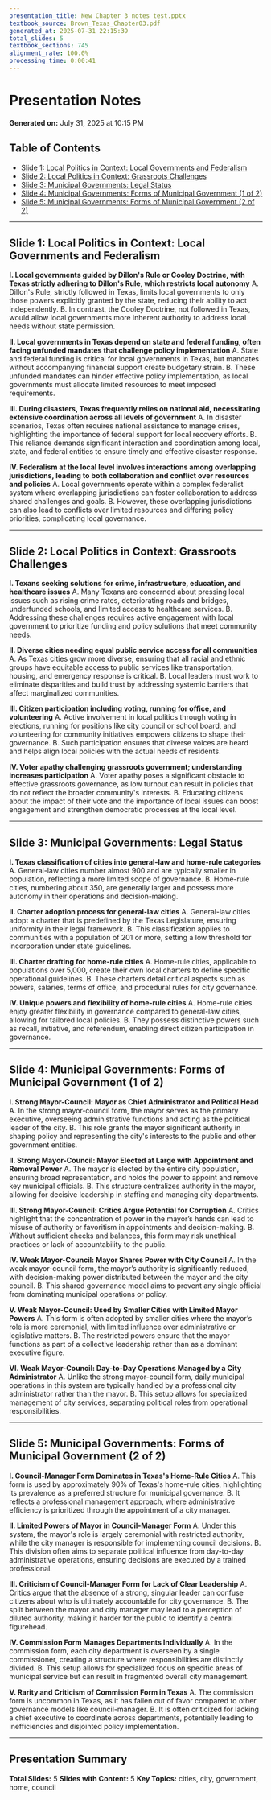 ```yaml
---
presentation_title: New Chapter 3 notes test.pptx
textbook_source: Brown_Texas_Chapter03.pdf
generated_at: 2025-07-31 22:15:39
total_slides: 5
textbook_sections: 745
alignment_rate: 100.0%
processing_time: 0:00:41
---
```


# Presentation Notes
**Generated on:** July 31, 2025 at 10:15 PM

## Table of Contents
- [Slide 1: Local Politics in Context: Local Governments and Federalism](#slide-1)
- [Slide 2: Local Politics in Context: Grassroots Challenges](#slide-2)
- [Slide 3: Municipal Governments: Legal Status](#slide-3)
- [Slide 4: Municipal Governments: Forms of Municipal Government (1 of 2)](#slide-4)
- [Slide 5: Municipal Governments: Forms of Municipal Government (2 of 2)](#slide-5)

---

## Slide 1: Local Politics in Context: Local Governments and Federalism
<!-- Generated using grok-3 in 6.14s -->
**I. Local governments guided by Dillon's Rule or Cooley Doctrine, with Texas strictly adhering to Dillon's Rule, which restricts local autonomy**
  A. Dillon's Rule, strictly followed in Texas, limits local governments to only those powers explicitly granted by the state, reducing their ability to act independently.
  B. In contrast, the Cooley Doctrine, not followed in Texas, would allow local governments more inherent authority to address local needs without state permission.

**II. Local governments in Texas depend on state and federal funding, often facing unfunded mandates that challenge policy implementation**
  A. State and federal funding is critical for local governments in Texas, but mandates without accompanying financial support create budgetary strain.
  B. These unfunded mandates can hinder effective policy implementation, as local governments must allocate limited resources to meet imposed requirements.

**III. During disasters, Texas frequently relies on national aid, necessitating extensive coordination across all levels of government**
  A. In disaster scenarios, Texas often requires national assistance to manage crises, highlighting the importance of federal support for local recovery efforts.
  B. This reliance demands significant interaction and coordination among local, state, and federal entities to ensure timely and effective disaster response.

**IV. Federalism at the local level involves interactions among overlapping jurisdictions, leading to both collaboration and conflict over resources and policies**
  A. Local governments operate within a complex federalist system where overlapping jurisdictions can foster collaboration to address shared challenges and goals.
  B. However, these overlapping jurisdictions can also lead to conflicts over limited resources and differing policy priorities, complicating local governance.

---

## Slide 2: Local Politics in Context: Grassroots Challenges
<!-- Generated using grok-3 in 5.71s -->
**I. Texans seeking solutions for crime, infrastructure, education, and healthcare issues**
  A. Many Texans are concerned about pressing local issues such as rising crime rates, deteriorating roads and bridges, underfunded schools, and limited access to healthcare services.
  B. Addressing these challenges requires active engagement with local government to prioritize funding and policy solutions that meet community needs.

**II. Diverse cities needing equal public service access for all communities**
  A. As Texas cities grow more diverse, ensuring that all racial and ethnic groups have equitable access to public services like transportation, housing, and emergency response is critical.
  B. Local leaders must work to eliminate disparities and build trust by addressing systemic barriers that affect marginalized communities.

**III. Citizen participation including voting, running for office, and volunteering**
  A. Active involvement in local politics through voting in elections, running for positions like city council or school board, and volunteering for community initiatives empowers citizens to shape their governance.
  B. Such participation ensures that diverse voices are heard and helps align local policies with the actual needs of residents.

**IV. Voter apathy challenging grassroots government; understanding increases participation**
  A. Voter apathy poses a significant obstacle to effective grassroots governance, as low turnout can result in policies that do not reflect the broader community's interests.
  B. Educating citizens about the impact of their vote and the importance of local issues can boost engagement and strengthen democratic processes at the local level.

---

## Slide 3: Municipal Governments: Legal Status
<!-- Generated using grok-3 in 6.23s -->
**I. Texas classification of cities into general-law and home-rule categories**
  A. General-law cities number almost 900 and are typically smaller in population, reflecting a more limited scope of governance.
  B. Home-rule cities, numbering about 350, are generally larger and possess more autonomy in their operations and decision-making.

**II. Charter adoption process for general-law cities**
  A. General-law cities adopt a charter that is predefined by the Texas Legislature, ensuring uniformity in their legal framework.
  B. This classification applies to communities with a population of 201 or more, setting a low threshold for incorporation under state guidelines.

**III. Charter drafting for home-rule cities**
  A. Home-rule cities, applicable to populations over 5,000, create their own local charters to define specific operational guidelines.
  B. These charters detail critical aspects such as powers, salaries, terms of office, and procedural rules for city governance.

**IV. Unique powers and flexibility of home-rule cities**
  A. Home-rule cities enjoy greater flexibility in governance compared to general-law cities, allowing for tailored local policies.
  B. They possess distinctive powers such as recall, initiative, and referendum, enabling direct citizen participation in governance.

---

## Slide 4: Municipal Governments: Forms of Municipal Government (1 of 2)
<!-- Generated using grok-3 in 10.40s -->
**I. Strong Mayor-Council: Mayor as Chief Administrator and Political Head**
  A. In the strong mayor-council form, the mayor serves as the primary executive, overseeing administrative functions and acting as the political leader of the city.
  B. This role grants the mayor significant authority in shaping policy and representing the city's interests to the public and other government entities.

**II. Strong Mayor-Council: Mayor Elected at Large with Appointment and Removal Power**
  A. The mayor is elected by the entire city population, ensuring broad representation, and holds the power to appoint and remove key municipal officials.
  B. This structure centralizes authority in the mayor, allowing for decisive leadership in staffing and managing city departments.

**III. Strong Mayor-Council: Critics Argue Potential for Corruption**
  A. Critics highlight that the concentration of power in the mayor’s hands can lead to misuse of authority or favoritism in appointments and decision-making.
  B. Without sufficient checks and balances, this form may risk unethical practices or lack of accountability to the public.

**IV. Weak Mayor-Council: Mayor Shares Power with City Council**
  A. In the weak mayor-council form, the mayor’s authority is significantly reduced, with decision-making power distributed between the mayor and the city council.
  B. This shared governance model aims to prevent any single official from dominating municipal operations or policy.

**V. Weak Mayor-Council: Used by Smaller Cities with Limited Mayor Powers**
  A. This form is often adopted by smaller cities where the mayor’s role is more ceremonial, with limited influence over administrative or legislative matters.
  B. The restricted powers ensure that the mayor functions as part of a collective leadership rather than as a dominant executive figure.

**VI. Weak Mayor-Council: Day-to-Day Operations Managed by a City Administrator**
  A. Unlike the strong mayor-council form, daily municipal operations in this system are typically handled by a professional city administrator rather than the mayor.
  B. This setup allows for specialized management of city services, separating political roles from operational responsibilities.

---

## Slide 5: Municipal Governments: Forms of Municipal Government (2 of 2)
<!-- Generated using grok-3 in 6.84s -->
**I. Council-Manager Form Dominates in Texas's Home-Rule Cities**
  A. This form is used by approximately 90% of Texas's home-rule cities, highlighting its prevalence as a preferred structure for municipal governance.
  B. It reflects a professional management approach, where administrative efficiency is prioritized through the appointment of a city manager.

**II. Limited Powers of Mayor in Council-Manager Form**
  A. Under this system, the mayor's role is largely ceremonial with restricted authority, while the city manager is responsible for implementing council decisions.
  B. This division often aims to separate political influence from day-to-day administrative operations, ensuring decisions are executed by a trained professional.

**III. Criticism of Council-Manager Form for Lack of Clear Leadership**
  A. Critics argue that the absence of a strong, singular leader can confuse citizens about who is ultimately accountable for city governance.
  B. The split between the mayor and city manager may lead to a perception of diluted authority, making it harder for the public to identify a central figurehead.

**IV. Commission Form Manages Departments Individually**
  A. In the commission form, each city department is overseen by a single commissioner, creating a structure where responsibilities are distinctly divided.
  B. This setup allows for specialized focus on specific areas of municipal service but can result in fragmented overall city management.

**V. Rarity and Criticism of Commission Form in Texas**
  A. The commission form is uncommon in Texas, as it has fallen out of favor compared to other governance models like council-manager.
  B. It is often criticized for lacking a chief executive to coordinate across departments, potentially leading to inefficiencies and disjointed policy implementation.

---

## Presentation Summary

**Total Slides:** 5
**Slides with Content:** 5
**Key Topics:** cities, city, government, home, council
